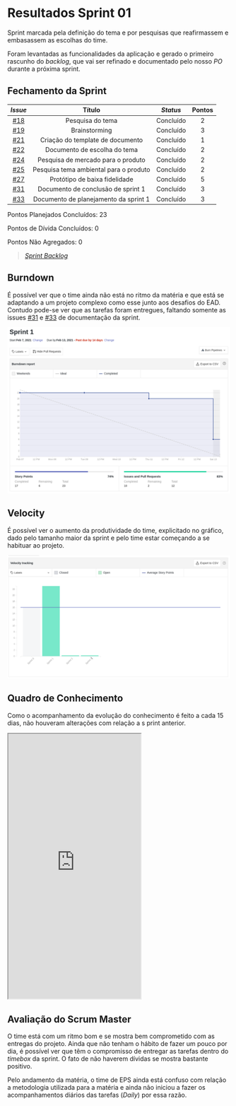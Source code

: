 # Resultados Sprint 01

Sprint marcada pela definição do tema e por pesquisas que reafirmassem e embasassem as escolhas do time.

Foram levantadas as funcionalidades da aplicação e gerado o primeiro rascunho do *backlog*, que vai ser refinado e documentado pelo nosso *PO* durante a próxima sprint.

## Fechamento da Sprint

<div class="full-width">

| *Issue* | Título | *Status* | Pontos |
| :-----: | :----: | :------: | :----: |
| [#18](https://github.com/fga-eps-mds/2020.2-Lend.it/issues/18) | Pesquisa do tema | Concluído | 2 |
| [#19](https://github.com/fga-eps-mds/2020.2-Lend.it/issues/19) | Brainstorming | Concluído | 3 |
| [#21](https://github.com/fga-eps-mds/2020.2-Lend.it/issues/21) | Criação do template de documento | Concluído | 1 |
| [#22](https://github.com/fga-eps-mds/2020.2-Lend.it/issues/22) | Documento de escolha do tema | Concluído | 2 |
| [#24](https://github.com/fga-eps-mds/2020.2-Lend.it/issues/24) | Pesquisa de mercado para o produto | Concluído | 2 |
| [#25](https://github.com/fga-eps-mds/2020.2-Lend.it/issues/25) | Pesquisa tema ambiental para o produto | Concluído | 2 |
| [#27](https://github.com/fga-eps-mds/2020.2-Lend.it/issues/27) | Protótipo de baixa fidelidade | Concluído | 5 |
| [#31](https://github.com/fga-eps-mds/2020.2-Lend.it/issues/31) | Documento de conclusão de sprint 1 | Concluído | 3 |
| [#33](https://github.com/fga-eps-mds/2020.2-Lend.it/issues/33) | Documento de planejamento da sprint 1 | Concluído | 3 |
</div>

Pontos Planejados Concluídos: 23

Pontos de Dívida Concluídos:  0

Pontos Não Agregados: 0

> [_Sprint_ _Backlog_](https://github.com/fga-eps-mds/2020.2-Lend.it/milestone/2?closed=1)

## Burndown

É possível ver que o time ainda não está no ritmo da matéria e que está se adaptando a um projeto complexo como esse junto aos desafios do EAD. Contudo pode-se ver que as tarefas foram entregues, faltando somente as issues [#31](https://github.com/fga-eps-mds/2020.2-Lend.it/issues/31) e [#33](https://github.com/fga-eps-mds/2020.2-Lend.it/issues/33) de documentação da sprint.

![burndown](../../../assets/img/sprint1/burndown.png)

## Velocity

É possível ver o aumento da produtividade do time, explicitado no gráfico, dado pelo tamanho maior da sprint e pelo time estar começando a se habituar ao projeto.

![grafico](../../../assets/img/sprint1/velocity.png)

## Quadro de Conhecimento

Como o acompanhamento da evolução do conhecimento é feito a cada 15 dias, não houveram alterações com relação a s print anterior.

<iframe src="https://docs.google.com/spreadsheets/d/e/2PACX-1vQt9zLphgqw_af_Kz6vaOhzGt4M4xnPEfbVTrtfh-CvbbsX1HziKhaXO5_nenI8iGToZQJNdfrqNvoJ/pubhtml?gid=1585311913&amp;single=true&amp;widget=true&amp;headers=false" height="600"></iframe>

## Avaliação do Scrum Master

O time está com um ritmo bom e se mostra bem comprometido com as entregas do projeto. Ainda que não tenham o hábito de fazer um pouco por dia, é possível ver que têm o compromisso de entregar as tarefas dentro do *timebox* da sprint. O fato de não haverem dívidas se mostra bastante positivo.

Pelo andamento da matéria, o time de EPS ainda está confuso com relação a metodologia utilizada para a matéria e ainda não iniciou a fazer os acompanhamentos diários das tarefas (*Daily*) por essa razão.